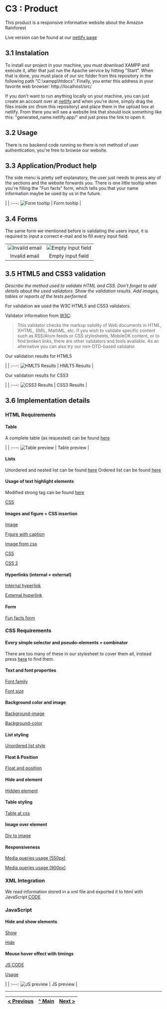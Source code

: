 # C3 : Product

This product is a responsive informative website about the Amazon Rainforest

Live version can be found at our [netlify page](https://tiwm2021-ti-g04.netlify.app/)

## 3.1 Instalation

To install our project in your machine, you must download XAMPP and execute it, after that just run the Apache service by hitting "Start".
When that is done, you must place of our src folder from this repository in the following path "C:\xampp\htdocs".
Finally, you enter this address in your favorite web browser: http://localhost/src/

If you don't want to run anything locally on your machine, you can just create an account over at [netlify](www.netlify.com) and when you're done, simply drag the files inside src (from this repository) and place them in the upload box at netlify.
From there you will see a website link that should look something like this: "generated_name.netlify.app/" and just press the link to open it.

## 3.2 Usage

There is no backend code running so there is not method of user authentication, you're free to browse our website.

## 3.3 Application/Product help

The side menu is pretty self explanatory, the user just needs to press any of the sections and the website forwards you.
There is one little tooltip when you're filling the "Fun facts" form, which tells you that your name information maybe be used by us in the future.

| |
:---:
![Form tooltip](images/form_tooltip.png) |
Form tooltip |

## 3.4 Forms

The same form we mentioned before is validating the users input, it is required to input a correct e-mail and to fill every input field.

| | |
:---: | :---:
![Invalid email](images/not_an_email.png) | ![Empty input field](images/no_facts_no_fun.png)
Invalid email |  Empty input field


## 3.5 HTML5 and CSS3 validation

_Describe the method used to validate HTML and CSS. Don't forget to add details about the used validators. Show the validation results._
_Add images, tables or reports of the tests performed._

For validation we used the W3C HTML5 and CSS3 validators.

Validator information from [W3C](https://validator.w3.org/): 
> This validator checks the markup validity of Web documents in HTML, XHTML, SMIL, MathML, etc. If you wish to validate specific content such as RSS/Atom feeds or CSS stylesheets, MobileOK content, or to find broken links, there are other validators and tools available. As an alternative you can also try our non-DTD-based validator.

Our validation results for HTML5

| |
:---:
![HMLT5 Results](images/html5_results.png) |
HMLT5 Results |

Our validation results for CSS3

| |
:---:
![CSS3 Results](images/css3_results.png) |
CSS3 Results |

## 3.6 Implementation details

### HTML Requirements

#### Table

A complete table (as requested) can be found [here](https://github.com/TI-04/-tiwm2021-ti-g04/blob/main/src/biocenose.html#L54)

| |
:---:
![Table preview](images/flora_table.png) |
Table preview |

#### Lists

Unordered and nested list can be found [here](https://github.com/TI-04/-tiwm2021-ti-g04/blob/main/src/index.html#L79)
Ordered list can be found [here](https://github.com/TI-04/-tiwm2021-ti-g04/blob/main/src/curiosidades.html#L46)

#### Usage of text highlight elements

Modified strong tag can be found [here](https://github.com/TI-04/-tiwm2021-ti-g04/blob/main/src/biocenose.html#L42)

[CSS](https://github.com/TI-04/-tiwm2021-ti-g04/blob/main/src/style.css#L83)

#### Images and figure + CSS insertion

[Image](https://github.com/TI-04/-tiwm2021-ti-g04/blob/main/src/historia.html#L82)

[Figure with caption](https://github.com/TI-04/-tiwm2021-ti-g04/blob/main/src/historia.html#L37)

[Image from css](https://github.com/TI-04/-tiwm2021-ti-g04/blob/main/src/curiosidades.html#L75)

[CSS](https://github.com/TI-04/-tiwm2021-ti-g04/blob/main/src/style.css#L649)

[CSS 2](https://github.com/TI-04/-tiwm2021-ti-g04/blob/main/src/style.css#L12)

#### Hyperlinks (internal + external)

[Internal hyperlink](https://github.com/TI-04/-tiwm2021-ti-g04/blob/main/src/index.html#L16)

[External hyperlink](https://github.com/TI-04/-tiwm2021-ti-g04/blob/main/src/index.html#L29)

#### Form

[Fun facts form](https://github.com/TI-04/-tiwm2021-ti-g04/blob/main/src/curiosidades.html#L90)

### CSS Requirements

#### Every simple selector and pseudo-elements + combinator

There are too many of these in our stylesheet to cover them all, instead press [here](https://github.com/TI-04/-tiwm2021-ti-g04/blob/main/src/style.css) to find them.

#### Text and font properties

[Font family](https://github.com/TI-04/-tiwm2021-ti-g04/blob/main/src/style.css#L2)

[Font size](https://github.com/TI-04/-tiwm2021-ti-g04/blob/main/src/style.css#L6)

#### Background color and image

[Background-image](https://github.com/TI-04/-tiwm2021-ti-g04/blob/main/src/style.css#L12)

[Background-color](https://github.com/TI-04/-tiwm2021-ti-g04/blob/main/src/style.css#L15)

#### List styling

[Unordered list style](https://github.com/TI-04/-tiwm2021-ti-g04/blob/main/src/style.css#L226)

#### Float & Position

[Float and position](https://github.com/TI-04/-tiwm2021-ti-g04/blob/main/src/style.css#L260)

#### Hide and element

[Hidden element](https://github.com/TI-04/-tiwm2021-ti-g04/blob/main/src/style.css#L516)

#### Table styling

[Table at css](https://github.com/TI-04/-tiwm2021-ti-g04/blob/main/src/style.css#L472)

#### Image over element

[Div to image](https://github.com/TI-04/-tiwm2021-ti-g04/blob/main/src/style.css#L649)

#### Responsiveness

[Media queries usage (550px)](https://github.com/TI-04/-tiwm2021-ti-g04/blob/main/src/style.css#L449)

[Media queries usage (900px)](https://github.com/TI-04/-tiwm2021-ti-g04/blob/main/src/style.css#L525)


### XML Integration

We read information stored in a xml file and exported it to html with JavaScript [CODE](https://github.com/TI-04/-tiwm2021-ti-g04/blob/main/src/biocenose.html#L132)

### JavaScript

#### Hide and show elements

[Show](https://github.com/TI-04/-tiwm2021-ti-g04/blob/main/src/javascript.js#L11)

[Hide](https://github.com/TI-04/-tiwm2021-ti-g04/blob/main/src/javascript.js#L17)

#### Mouse hover effect with timings

[JS CODE](https://github.com/TI-04/-tiwm2021-ti-g04/blob/main/src/javascript.js#L32)

[Usage](https://github.com/TI-04/-tiwm2021-ti-g04/blob/75100d2d283e0797eaf8c9bba6c2ae45c5dd90e1/src/curiosidades.html#L28)

| |
:---:
![JS preview](images/js_preview.gif) |
JS preview |



---
[< Previous](c2.md) | [^ Main](../../../) | [Next >](c4.md)
:--- | :---: | ---: 
